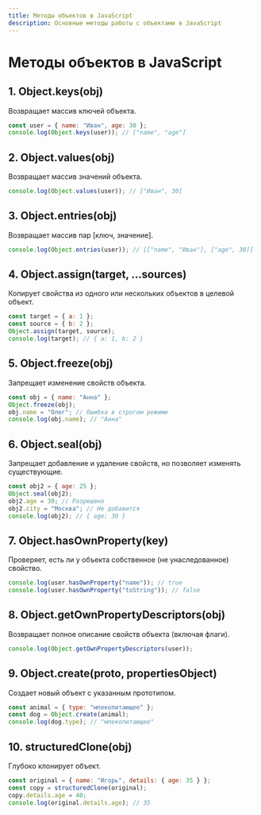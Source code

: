 ```yaml
---
title: Методы объектов в JavaScript
description: Основные методы работы с объектами в JavaScript
---
```


# Методы объектов в JavaScript

## 1. Object.keys(obj)
Возвращает массив ключей объекта.
```javascript
const user = { name: "Иван", age: 30 };
console.log(Object.keys(user)); // ["name", "age"]
```

## 2. Object.values(obj)
Возвращает массив значений объекта.
```javascript
console.log(Object.values(user)); // ["Иван", 30]
```

## 3. Object.entries(obj)
Возвращает массив пар [ключ, значение].
```javascript
console.log(Object.entries(user)); // [["name", "Иван"], ["age", 30]]
```

## 4. Object.assign(target, ...sources)
Копирует свойства из одного или нескольких объектов в целевой объект.
```javascript
const target = { a: 1 };
const source = { b: 2 };
Object.assign(target, source);
console.log(target); // { a: 1, b: 2 }
```

## 5. Object.freeze(obj)
Запрещает изменение свойств объекта.
```javascript
const obj = { name: "Анна" };
Object.freeze(obj);
obj.name = "Олег"; // Ошибка в строгом режиме
console.log(obj.name); // "Анна"
```

## 6. Object.seal(obj)
Запрещает добавление и удаление свойств, но позволяет изменять существующие.
```javascript
const obj2 = { age: 25 };
Object.seal(obj2);
obj2.age = 30; // Разрешено
obj2.city = "Москва"; // Не добавится
console.log(obj2); // { age: 30 }
```

## 7. Object.hasOwnProperty(key)
Проверяет, есть ли у объекта собственное (не унаследованное) свойство.
```javascript
console.log(user.hasOwnProperty("name")); // true
console.log(user.hasOwnProperty("toString")); // false
```

## 8. Object.getOwnPropertyDescriptors(obj)
Возвращает полное описание свойств объекта (включая флаги).
```javascript
console.log(Object.getOwnPropertyDescriptors(user));
```

## 9. Object.create(proto, propertiesObject)
Создает новый объект с указанным прототипом.
```javascript
const animal = { type: "млекопитающее" };
const dog = Object.create(animal);
console.log(dog.type); // "млекопитающее"
```

## 10. structuredClone(obj)
Глубоко клонирует объект.
```javascript
const original = { name: "Игорь", details: { age: 35 } };
const copy = structuredClone(original);
copy.details.age = 40;
console.log(original.details.age); // 35
```

